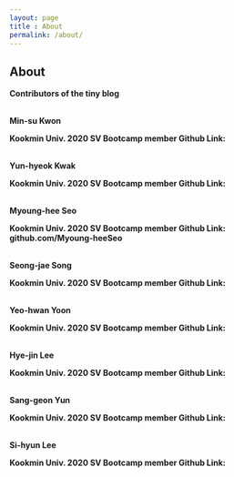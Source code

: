 ```yaml
---
layout: page
title : About
permalink: /about/
---
```


<h2>About</h2>
<strong><p>Contributors of the tiny blog</p><strong>
<br>
<div class="manual-post">
  <div class="manual manual-title">
  <strong>Min-su Kwon</strong>
  </div>
  <p><div class="manual-content">
        Kookmin Univ.
        2020 SV Bootcamp member
        Github Link: 
     </div>
  </p>
  
</div>
<br>
<div class="manual-post">
  <div class="manual manual-title">
  <strong>Yun-hyeok Kwak</strong>
  </div>
  <p><div class="manual-content">
        Kookmin Univ.
        2020 SV Bootcamp member
        Github Link: 
     </div>
  </p>
  
</div>
<br>
<div class="manual-post">
  <div class="manual manual-title">
  <strong>Myoung-hee Seo</strong>
  </div>
  <p><div class="manual-content">
        Kookmin Univ.
        2020 SV Bootcamp member
        Github Link: github.com/Myoung-heeSeo
     </div>
  </p>
  
</div>
<br>
<div class="manual-post">
  <div class="manual manual-title">
  <strong>Seong-jae Song</strong>
  </div>
  <p><div class="manual-content">
        Kookmin Univ.
        2020 SV Bootcamp member
        Github Link: 
     </div>
  </p>
  
</div>
<br>
<div class="manual-post">
  <div class="manual manual-title">
  <strong>Yeo-hwan Yoon</strong>
  </div>
  <p><div class="manual-content">
        Kookmin Univ.
        2020 SV Bootcamp member
        Github Link: 
     </div>
  </p>
  
</div>
<br>
<div class="manual-post">
  <div class="manual manual-title">
  <strong>Hye-jin Lee</strong>
  </div>
  <p><div class="manual-content">
        Kookmin Univ.
        2020 SV Bootcamp member
        Github Link: 
     </div>
  </p>
  
</div>
<br>
<div class="manual-post">
  <div class="manual manual-title">
  <strong>Sang-geon Yun</strong>
  </div>
  <p><div class="manual-content">
        Kookmin Univ.
        2020 SV Bootcamp member
        Github Link: 
     </div>
  </p>
  
</div>
<br>
<div class="manual-post">
  <div class="manual manual-title">
  <strong>Si-hyun Lee</strong>
  </div>
  <p><div class="manual-content">
        Kookmin Univ.
        2020 SV Bootcamp member
        Github Link: 
     </div>
  </p>
  
</div>
<br>
